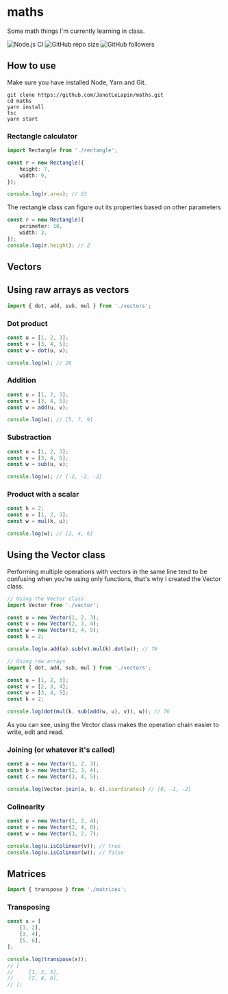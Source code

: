 # maths
Some math things I'm currently learning in class.

![Node.js CI](https://github.com/JanotLeLapin/maths/workflows/Node.js%20CI/badge.svg?event=push)
![GitHub repo size](https://img.shields.io/github/repo-size/JanotLeLapin/maths)
![GitHub followers](https://img.shields.io/github/followers/JanotLeLapin?style=social)

## How to use
Make sure you have installed Node, Yarn and Git.
```
git clone https://github.com/JanotLeLapin/maths.git
cd maths
yarn install
tsc
yarn start
```

### Rectangle calculator
```ts
import Rectangle from './rectangle';
```

```ts
const r = new Rectangle({
    height: 7,
    width: 9,
});

console.log(r.area); // 63
```
The rectangle class can figure out its properties based on other parameters
```ts
const r = new Rectangle({
    perimeter: 10,
    width: 3,
});
console.log(r.height); // 2
```

## Vectors

## Using raw arrays as vectors
```ts
import { dot, add, sub, mul } from './vectors';
```

### Dot product
```ts
const u = [1, 2, 3];
const v = [3, 4, 5];
const w = dot(u, v);

console.log(w); // 26
```

### Addition
```ts
const u = [1, 2, 3];
const v = [3, 4, 5];
const w = add(u, v);

console.log(w); // [5, 7, 9]
```

### Substraction
```ts
const u = [1, 2, 3];
const v = [3, 4, 5];
const w = sub(u, v);

console.log(w); // [-2, -2, -2]
```

### Product with a scalar
```ts
const k = 2;
const u = [1, 2, 3];
const w = mul(k, u);

console.log(w); // [2, 4, 6]
```

## Using the Vector class

Performing multiple operations with vectors in the same line tend to be confusing when you're using only functions, that's why I created the Vector class.
```ts
// Using the Vector class
import Vector from './vector';

const u = new Vector(1, 2, 3);
const v = new Vector(2, 3, 4);
const w = new Vector(3, 4, 5);
const k = 2;

console.log(w.add(u).sub(v).mul(k).dot(w)); // 76

// Using raw arrays
import { dot, add, sub, mul } from './vectors';

const u = [1, 2, 3];
const v = [2, 3, 4];
const w = [3, 4, 5];
const k = 2;

console.log(dot(mul(k, sub(add(w, u), v)), w)); // 76
```
As you can see, using the Vector class makes the operation chain easier to write, edit and read.

### Joining (or whatever it's called)
```ts
const a = new Vector(1, 2, 3);
const b = new Vector(2, 3, 4);
const c = new Vector(3, 4, 5);

console.log(Vector.join(a, b, c).coordinates) // [0, -1, -2]
```

### Colinearity
```ts
const u = new Vector(1, 2, 4);
const v = new Vector(2, 4, 8);
const w = new Vector(3, 2, 7);

console.log(u.isColinear(v)); // true
console.log(u.isColinear(w)); // false
```

## Matrices
```ts
import { transpose } from './matrices';
```

### Transposing
```ts
const x = [
    [1, 2],
    [3, 4],
    [5, 6],
];

console.log(transpose(x));
// [
//     [1, 3, 5],
//     [2, 4, 6],
// ];
```
